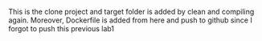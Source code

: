This is the clone project and target folder is added by clean and compiling again. 
Moreover, Dockerfile is added from here and push to github
since I forgot to push this previous lab1